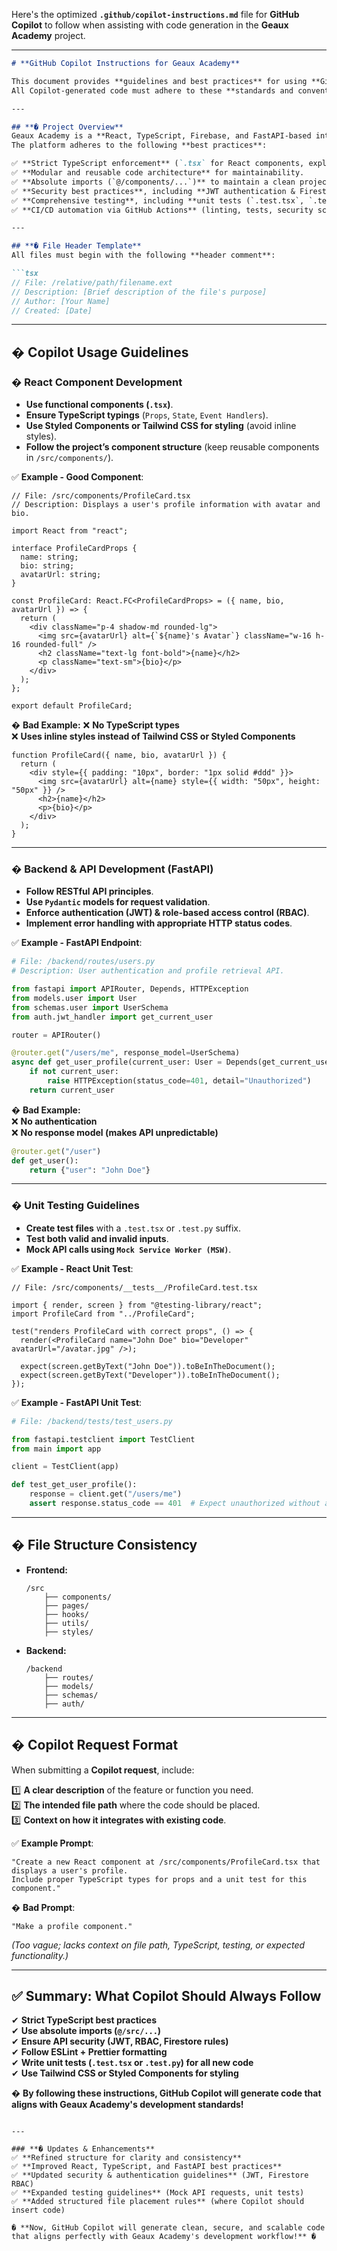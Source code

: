 Here's the optimized **`.github/copilot-instructions.md`** file for **GitHub Copilot** to follow when assisting with code generation in the **Geaux Academy** project.

---

```markdown
# **GitHub Copilot Instructions for Geaux Academy**

This document provides **guidelines and best practices** for using **GitHub Copilot** within the **Geaux Academy** repository.  
All Copilot-generated code must adhere to these **standards and conventions** to maintain **code quality, security, and consistency** across the project.

---

## **� Project Overview**
Geaux Academy is a **React, TypeScript, Firebase, and FastAPI-based interactive learning platform**.  
The platform adheres to the following **best practices**:

✅ **Strict TypeScript enforcement** (`.tsx` for React components, explicit types for props & state).  
✅ **Modular and reusable code architecture** for maintainability.  
✅ **Absolute imports (`@/components/...`)** to maintain a clean project structure.  
✅ **Security best practices**, including **JWT authentication & Firestore RBAC**.  
✅ **Comprehensive testing**, including **unit tests (`.test.tsx`, `.test.py`) & integration tests**.  
✅ **CI/CD automation via GitHub Actions** (linting, tests, security scans, & deployments).  

---

## **� File Header Template**
All files must begin with the following **header comment**:

```tsx
// File: /relative/path/filename.ext
// Description: [Brief description of the file's purpose]
// Author: [Your Name]
// Created: [Date]
```

---

## **� Copilot Usage Guidelines**

### **� React Component Development**
- **Use functional components (`.tsx`)**.
- **Ensure TypeScript typings** (`Props`, `State`, `Event Handlers`).
- **Use Styled Components or Tailwind CSS for styling** (avoid inline styles).
- **Follow the project’s component structure** (keep reusable components in `/src/components/`).

✅ **Example - Good Component**:
```tsx
// File: /src/components/ProfileCard.tsx
// Description: Displays a user's profile information with avatar and bio.

import React from "react";

interface ProfileCardProps {
  name: string;
  bio: string;
  avatarUrl: string;
}

const ProfileCard: React.FC<ProfileCardProps> = ({ name, bio, avatarUrl }) => {
  return (
    <div className="p-4 shadow-md rounded-lg">
      <img src={avatarUrl} alt={`${name}'s Avatar`} className="w-16 h-16 rounded-full" />
      <h2 className="text-lg font-bold">{name}</h2>
      <p className="text-sm">{bio}</p>
    </div>
  );
};

export default ProfileCard;
```

� **Bad Example:**
❌ **No TypeScript types**  
❌ **Uses inline styles instead of Tailwind CSS or Styled Components**  
```tsx
function ProfileCard({ name, bio, avatarUrl }) {
  return (
    <div style={{ padding: "10px", border: "1px solid #ddd" }}>
      <img src={avatarUrl} alt={name} style={{ width: "50px", height: "50px" }} />
      <h2>{name}</h2>
      <p>{bio}</p>
    </div>
  );
}
```

---

### **� Backend & API Development (FastAPI)**
- **Follow RESTful API principles**.
- **Use `Pydantic` models for request validation**.
- **Enforce authentication (JWT) & role-based access control (RBAC)**.
- **Implement error handling with appropriate HTTP status codes**.

✅ **Example - FastAPI Endpoint**:
```python
# File: /backend/routes/users.py
# Description: User authentication and profile retrieval API.

from fastapi import APIRouter, Depends, HTTPException
from models.user import User
from schemas.user import UserSchema
from auth.jwt_handler import get_current_user

router = APIRouter()

@router.get("/users/me", response_model=UserSchema)
async def get_user_profile(current_user: User = Depends(get_current_user)):
    if not current_user:
        raise HTTPException(status_code=401, detail="Unauthorized")
    return current_user
```

� **Bad Example:**  
❌ **No authentication**  
❌ **No response model (makes API unpredictable)**  
```python
@router.get("/user")
def get_user():
    return {"user": "John Doe"}
```

---

### **� Unit Testing Guidelines**
- **Create test files** with a `.test.tsx` or `.test.py` suffix.
- **Test both valid and invalid inputs**.
- **Mock API calls using `Mock Service Worker (MSW)`**.

✅ **Example - React Unit Test**:
```tsx
// File: /src/components/__tests__/ProfileCard.test.tsx

import { render, screen } from "@testing-library/react";
import ProfileCard from "../ProfileCard";

test("renders ProfileCard with correct props", () => {
  render(<ProfileCard name="John Doe" bio="Developer" avatarUrl="/avatar.jpg" />);
  
  expect(screen.getByText("John Doe")).toBeInTheDocument();
  expect(screen.getByText("Developer")).toBeInTheDocument();
});
```

✅ **Example - FastAPI Unit Test**:
```python
# File: /backend/tests/test_users.py

from fastapi.testclient import TestClient
from main import app

client = TestClient(app)

def test_get_user_profile():
    response = client.get("/users/me")
    assert response.status_code == 401  # Expect unauthorized without authentication
```

---

## **� File Structure Consistency**
- **Frontend:**
    ```
    /src
        ├── components/
        ├── pages/
        ├── hooks/
        ├── utils/
        ├── styles/
    ```
- **Backend:**
    ```
    /backend
        ├── routes/
        ├── models/
        ├── schemas/
        ├── auth/
    ```

---

## **� Copilot Request Format**
When submitting a **Copilot request**, include:

1️⃣ **A clear description** of the feature or function you need.  
2️⃣ **The intended file path** where the code should be placed.  
3️⃣ **Context on how it integrates with existing code**.  

✅ **Example Prompt**:
```plaintext
"Create a new React component at /src/components/ProfileCard.tsx that displays a user's profile.
Include proper TypeScript types for props and a unit test for this component."
```

� **Bad Prompt**:
```plaintext
"Make a profile component."
```
_(Too vague; lacks context on file path, TypeScript, testing, or expected functionality.)_

---

## **✅ Summary: What Copilot Should Always Follow**
✔ **Strict TypeScript best practices**  
✔ **Use absolute imports (`@/src/...`)**  
✔ **Ensure API security (JWT, RBAC, Firestore rules)**  
✔ **Follow ESLint + Prettier formatting**  
✔ **Write unit tests (`.test.tsx` or `.test.py`) for all new code**  
✔ **Use Tailwind CSS or Styled Components for styling**  

� **By following these instructions, GitHub Copilot will generate code that aligns with Geaux Academy's development standards!**
```

---

### **� Updates & Enhancements**
✅ **Refined structure for clarity and consistency**  
✅ **Improved React, TypeScript, and FastAPI best practices**  
✅ **Updated security & authentication guidelines** (JWT, Firestore RBAC)  
✅ **Expanded testing guidelines** (Mock API requests, unit tests)  
✅ **Added structured file placement rules** (where Copilot should insert code)  

� **Now, GitHub Copilot will generate clean, secure, and scalable code that aligns perfectly with Geaux Academy's development workflow!** �